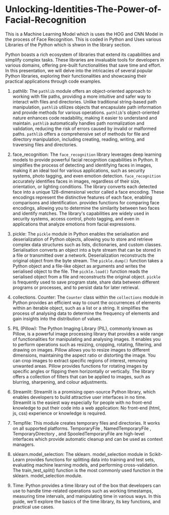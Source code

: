 ﻿# Unlocking-Identities-The-Power-of-Facial-Recognition
This is a Machine Learning Model which is uses the HOG and CNN Model in the process of Face Recognition.
This is coded in Python and Uses various Libraries of the Python which is shwon in the library section.

Python boasts a rich ecosystem of libraries that extend its capabilities and simplify complex tasks. These libraries are invaluable tools for developers in various domains, offering pre-built functionalities that save time and effort. In this presentation, we will delve into the intricacies of several popular Python libraries, exploring their functionalities and showcasing their practical applications through code examples.
1.	pathlib: The `pathlib` module offers an object-oriented approach to working with file paths, providing a more intuitive and safer way to interact with files and directories. Unlike traditional string-based path manipulation, `pathlib` utilizes objects that encapsulate path information and provide methods for various operations. `pathlib`'s object-oriented nature enhances code readability, making it easier to understand and maintain. `pathlib` automatically handles path normalization and validation, reducing the risk of errors caused by invalid or malformed paths. `pathlib` offers a comprehensive set of methods for file and directory manipulation, including creating, reading, writing, and traversing files and directories.
2.	face_recognition: The `face_recognition` library leverages deep learning models to provide powerful facial recognition capabilities in Python. It simplifies the process of detecting and identifying faces in images, making it an ideal tool for various applications, such as security systems, photo tagging, and even emotion detection. `face_recognition` accurately identifies faces in images, regardless of their size, orientation, or lighting conditions. The library converts each detected face into a unique 128-dimensional vector called a face encoding. These encodings represent the distinctive features of each face, enabling comparisons and identification. provides functions for comparing face encodings, allowing you to determine the similarity between two faces and identify matches. The library's capabilities are widely used in security systems, access control, photo tagging, and even in applications that analyze emotions from facial expressions.
3.	pickle: The `pickle` module in Python enables the serialisation and deserialization of Python objects, allowing you to store and retrieve complex data structures such as lists, dictionaries, and custom classes. Serialisation converts an object into a byte stream that can be stored in a file or transmitted over a network. Deserialization reconstructs the original object from the byte stream. The `pickle.dump()` function takes a Python object and a file-like object as arguments and writes the serialised object to the file. The `pickle.load()` function reads the serialised object from a file and reconstructs the original object. `pickle` is frequently used to save program state, share data between different programs or processes, and to persist data for later retrieval.
4.	collections. Counter: The `Counter` class within the `collections` module in Python provides an efficient way to count the occurrences of elements within an iterable object, such as a list or a string. It simplifies the process of analysing data to determine the frequency of elements and gain insights into the distribution of values.


5.	PIL (Pillow): The Python Imaging Library (PIL), commonly known as Pillow, is a powerful image processing library that provides a wide range of functionalities for manipulating and analysing images. It enables you to perform operations such as resizing, cropping, rotating, filtering, and drawing on images. Pillow allows you to resize images to different dimensions, maintaining the aspect ratio or distorting the image. You can crop images to extract specific regions of interest, removing unwanted areas. Pillow provides functions for rotating images by specific angles or flipping them horizontally or vertically. The library offers a collection of filters that can be applied to images, such as blurring, sharpening, and colour adjustments.
6.	Streamlit: Streamlit is a promising open-source Python library, which enables developers to build attractive user interfaces in no time. Streamlit is the easiest way especially for people with no front-end knowledge to put their code into a web application: No front-end (html, js, css) experience or knowledge is required.
7.	Tempfile: This module creates temporary files and directories. It works on all supported platforms. TemporaryFile , NamedTemporaryFile , TemporaryDirectory , and SpooledTemporaryFile are high-level interfaces which provide automatic cleanup and can be used as context managers.
8.	sklearn.model_selection: The sklearn. model_selection module in Scikit-Learn provides functions for splitting data into training and test sets, evaluating machine learning models, and performing cross-validation. The train_test_split() function is the most commonly used function in the sklearn. model_selection module.
9.	Time: Python provides a time library out of the box that developers can use to handle time-related operations such as working timestamps, measuring time intervals, and manipulating time in various ways. In this guide, we'll explore the basics of the time library, its key functions, and practical use cases.


